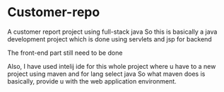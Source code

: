 # Customer-repo
A customer report project using full-stack java 
So this is basically a java development project which is done using servlets and jsp for backend 

The front-end part still need to be done

Also, I have used intelij ide for this whole project where u have to a new project using maven and for lang select java 
So what maven does is  basically, provide u with the web application environment.
